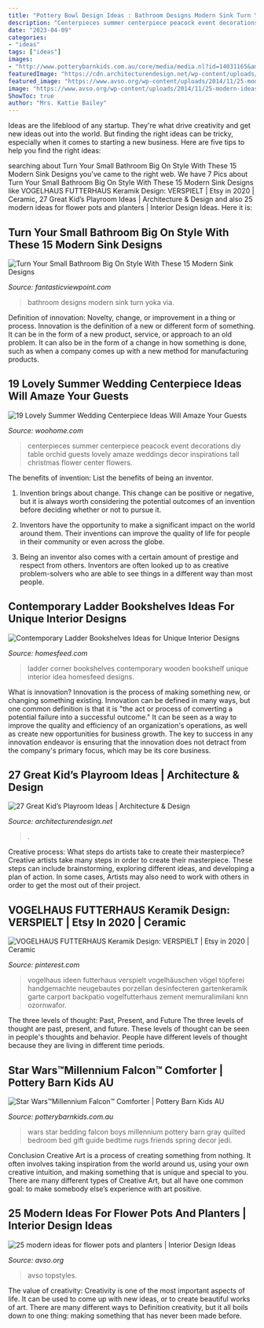 ```yaml
---
title: "Pottery Bowl Design Ideas : Bathroom Designs Modern Sink Turn Yoka Via"
description: "Centerpieces summer centerpiece peacock event decorations diy table orchid guests lovely amaze weddings decor inspirations tall christmas flower center flowers"
date: "2023-04-09"
categories:
- "ideas"
tags: ["ideas"]
images:
- "http://www.potterybarnkids.com.au/core/media/media.nl?id=14031165&amp;c=3572911&amp;h=d1f16f7cedfc99815c8f&amp;resizeid=7&amp;resizeh=1200&amp;resizew=1200"
featuredImage: "https://cdn.architecturendesign.net/wp-content/uploads/2014/09/71.jpeg"
featured_image: "https://www.avso.org/wp-content/uploads/2014/11/25-modern-ideas-for-flower-pots-and-planters-1415188152.jpg"
image: "https://www.avso.org/wp-content/uploads/2014/11/25-modern-ideas-for-flower-pots-and-planters-1415188152.jpg"
ShowToc: true
author: "Mrs. Kattie Bailey"
---
```



Ideas are the lifeblood of any startup. They're what drive creativity and get new ideas out into the world. But finding the right ideas can be tricky, especially when it comes to starting a new business. Here are five tips to help you find the right ideas: 

	

		
searching about Turn Your Small Bathroom Big On Style With These 15 Modern Sink Designs you've came to the right web. We have 7 Pics about Turn Your Small Bathroom Big On Style With These 15 Modern Sink Designs like VOGELHAUS FUTTERHAUS Keramik Design: VERSPIELT | Etsy in 2020 | Ceramic, 27 Great Kid’s Playroom Ideas | Architecture &amp; Design and also 25 modern ideas for flower pots and planters | Interior Design Ideas. Here it is:
		
    
## Turn Your Small Bathroom Big On Style With These 15 Modern Sink Designs

<img loading=lazy src="http://www.fantasticviewpoint.com/wp-content/uploads/2015/12/c25cd0782d0cbf803227e8d901648903.jpg" onerror="this.onerror=null;this.src='https://tse2.mm.bing.net/th?id=OIP.UIMLZH0dPfRsX8SzeYhiyQHaLW&amp;pid=15.1';" alt="Turn Your Small Bathroom Big On Style With These 15 Modern Sink Designs">

_Source: fantasticviewpoint.com_

>bathroom designs modern sink turn yoka via. 

	

Definition of innovation: Novelty, change, or improvement in a thing or process.
Innovation is the definition of a new or different form of something. It can be in the form of a new product, service, or approach to an old problem. It can also be in the form of a change in how something is done, such as when a company comes up with a new method for manufacturing products.

    
## 19 Lovely Summer Wedding Centerpiece Ideas Will Amaze Your Guests

<img loading=lazy src="http://www.woohome.com/wp-content/uploads/2015/07/Summer-Wedding-Centerpiece-Ideas-Woohome-14.jpg" onerror="this.onerror=null;this.src='https://tse4.mm.bing.net/th?id=OIP.8WBAERcL6RrN4PWSyI59NQHaLH&amp;pid=15.1';" alt="19 Lovely Summer Wedding Centerpiece Ideas Will Amaze Your Guests">

_Source: woohome.com_

>centerpieces summer centerpiece peacock event decorations diy table orchid guests lovely amaze weddings decor inspirations tall christmas flower center flowers. 

	

The benefits of invention: List the benefits of being an inventor.
1. Invention brings about change. This change can be positive or negative, but it is always worth considering the potential outcomes of an invention before deciding whether or not to pursue it.
2. Inventors have the opportunity to make a significant impact on the world around them. Their inventions can improve the quality of life for people in their community or even across the globe.

3. Being an inventor also comes with a certain amount of prestige and respect from others. Inventors are often looked up to as creative problem-solvers who are able to see things in a different way than most people.

    
## Contemporary Ladder Bookshelves Ideas For Unique Interior Designs

<img loading=lazy src="https://homesfeed.com/wp-content/uploads/2015/11/gorgeous-corner-furnished-modern-ladder-bookshelf-idea-with-creamy-painted-wall-and-pottery-decoration-on-wooden-floor.jpg" onerror="this.onerror=null;this.src='https://tse1.mm.bing.net/th?id=OIP.nqfm0QaqFwasi5NCsV8O6wHaKH&amp;pid=15.1';" alt="Contemporary Ladder Bookshelves Ideas for Unique Interior Designs">

_Source: homesfeed.com_

>ladder corner bookshelves contemporary wooden bookshelf unique interior idea homesfeed designs. 

	

What is innovation?
Innovation is the process of making something new, or changing something existing. Innovation can be defined in many ways, but one common definition is that it is "the act or process of converting a potential failure into a successful outcome." 
It can be seen as a way to improve the quality and efficiency of an organization's operations, as well as create new opportunities for business growth. 
The key to success in any innovation endeavor is ensuring that the innovation does not detract from the company's primary focus, which may be its core business.

    
## 27 Great Kid’s Playroom Ideas | Architecture &amp; Design

<img loading=lazy src="https://cdn.architecturendesign.net/wp-content/uploads/2014/09/71.jpeg" onerror="this.onerror=null;this.src='https://tse4.mm.bing.net/th?id=OIP.UG0fjGM6x3Kb6zP7hu8iMwHaE7&amp;pid=15.1';" alt="27 Great Kid’s Playroom Ideas | Architecture &amp; Design">

_Source: architecturendesign.net_

>. 

	

Creative process: What steps do artists take to create their masterpiece?
Creative artists take many steps in order to create their masterpiece. These steps can include brainstorming, exploring different ideas, and developing a plan of action. In some cases, Artists may also need to work with others in order to get the most out of their project.

    
## VOGELHAUS FUTTERHAUS Keramik Design: VERSPIELT | Etsy In 2020 | Ceramic

<img loading=lazy src="https://i.pinimg.com/736x/6c/89/5a/6c895a8695f4255c70c4f898838fca5d.jpg" onerror="this.onerror=null;this.src='https://tse4.mm.bing.net/th?id=OIP.-nxtbPEp-ILGldgPIAzdbgHaJ3&amp;pid=15.1';" alt="VOGELHAUS FUTTERHAUS Keramik Design: VERSPIELT | Etsy in 2020 | Ceramic">

_Source: pinterest.com_

>vogelhaus ideen futterhaus verspielt vogelhäuschen vögel töpferei handgemachte neugebautes porzellan desinfecteren gartenkeramik garte carport backpatio vogelfutterhaus zement memuralimilani knn ozornwafor. 

	

The three levels of thought: Past, Present, and Future
The three levels of thought are past, present, and future. These levels of thought can be seen in people's thoughts and behavior. People have different levels of thought because they are living in different time periods.

    
## Star Wars™Millennium Falcon™ Comforter | Pottery Barn Kids AU

<img loading=lazy src="http://www.potterybarnkids.com.au/core/media/media.nl?id=14031165&amp;c=3572911&amp;h=d1f16f7cedfc99815c8f&amp;resizeid=7&amp;resizeh=1200&amp;resizew=1200" onerror="this.onerror=null;this.src='https://tse1.mm.bing.net/th?id=OIP.LigqVLPsBpwzpxchfAW2YgHaGi&amp;pid=15.1';" alt="Star Wars™Millennium Falcon™ Comforter | Pottery Barn Kids AU">

_Source: potterybarnkids.com.au_

>wars star bedding falcon boys millennium pottery barn gray quilted bedroom bed gift guide bedtime rugs friends spring decor jedi. 

	

Conclusion
Creative Art is a process of creating something from nothing. It often involves taking inspiration from the world around us, using your own creative intuition, and making something that is unique and special to you. There are many different types of Creative Art, but all have one common goal: to make somebody else’s experience with art positive.

    
## 25 Modern Ideas For Flower Pots And Planters | Interior Design Ideas

<img loading=lazy src="https://www.avso.org/wp-content/uploads/2014/11/25-modern-ideas-for-flower-pots-and-planters-1415188152.jpg" onerror="this.onerror=null;this.src='https://tse1.mm.bing.net/th?id=OIP.sYVxYWirVQSyrl8o7LZKMQHaJ3&amp;pid=15.1';" alt="25 modern ideas for flower pots and planters | Interior Design Ideas">

_Source: avso.org_

>avso topstyles. 

	

The value of creativity:
Creativity is one of the most important aspects of life. It can be used to come up with new ideas, or to create beautiful works of art. There are many different ways to Definition creativity, but it all boils down to one thing: making something that has never been made before.

